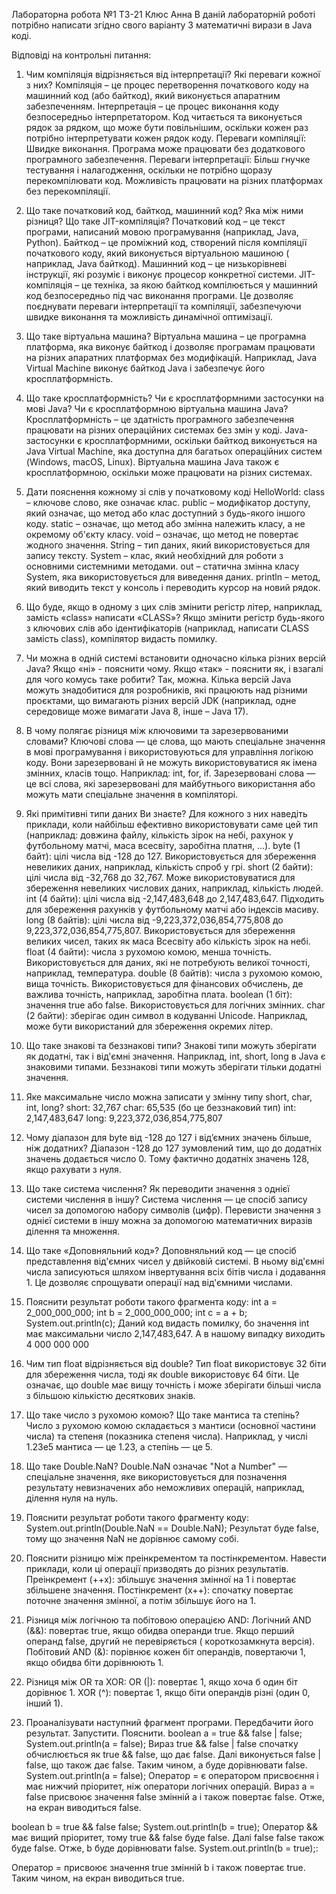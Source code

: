 
Лабораторна робота №1 
ТЗ-21 Клюс Анна
В даній лабораторній роботі потрібно написати згідно свого варіанту 3 математичні вирази в Java коді.

Відповіді на контрольні питання:
1. Чим компіляція відрізняється від інтерпретації? Які переваги кожної з них?
Компіляція – це процес перетворення початкового коду на машинний код (або байткод), який виконується апаратним забезпеченням.
Інтерпретація – це процес виконання коду безпосередньо інтерпретатором. Код читається та виконується рядок за рядком, що може бути повільнішим, оскільки кожен раз потрібно інтерпретувати кожен рядок коду.
Переваги компіляції:
Швидке виконання.
Програма може працювати без додаткового програмного забезпечення.
Переваги інтерпретації:
Більш гнучке тестування і налагодження, оскільки не потрібно щоразу перекомпілювати код.
Можливість працювати на різних платформах без перекомпіляції.
2. Що таке початковий код, байткод, машинний код? Яка між ними різниця? Що таке JIT-компіляція?
Початковий код – це текст програми, написаний мовою програмування (наприклад, Java, Python).
Байткод – це проміжний код, створений після компіляції початкового коду, який виконується віртуальною машиною ( наприклад, Java байткод).
Машинний код – це низькорівневі інструкції, які розуміє і виконує процесор конкретної системи.
JIT-компіляція – це техніка, за якою байткод компілюється у машинний код безпосередньо під час виконання програми. Це дозволяє поєднувати переваги інтерпретації та компіляції, забезпечуючи швидке виконання та можливість динамічної оптимізації.
3. Що таке віртуальна машина?
Віртуальна машина – це програмна платформа, яка виконує байткод і дозволяє програмам працювати на різних апаратних платформах без модифікацій. Наприклад, Java Virtual Machine виконує байткод Java і забезпечує його кросплатформність.
4. Що таке кросплатформність? Чи є кросплатформними застосунки на мові Java? Чи є кросплатформною віртуальна машина Java?
Кросплатформність – це здатність програмного забезпечення працювати на різних операційних системах без змін у коді. Java-застосунки є кросплатформними, оскільки байткод виконується на Java Virtual Machine, яка доступна для багатьох операційних систем (Windows, macOS, Linux). Віртуальна машина Java також є кросплатформною, оскільки може працювати на різних системах.
5. Дати пояснення кожному зі слів у початковому коді HelloWorld:
class – ключове слово, яке означає клас.
public – модифікатор доступу, який означає, що метод або клас доступний з будь-якого іншого коду.
static – означає, що метод або змінна належить класу, а не окремому об'єкту класу.
void – означає, що метод не повертає жодного значення.
String – тип даних, який використовується для запису тексту.
System – клас, який необхідний для роботи з основними системними методами.
out – статична змінна класу System, яка використовується для виведення даних.
println – метод, який виводить текст у консоль і переводить курсор на новий рядок.
6. Що буде, якщо в одному з цих слів змінити регістр літер, наприклад, замість «class» написати «CLASS»?
Якщо змінити регістр будь-якого з ключових слів або ідентифікаторів (наприклад, написати CLASS замість class), компілятор видасть помилку.

7. Чи можна в одній системі встановити одночасно кілька різних версій Java? Якщо «ні» - пояснити чому. Якщо «так» - пояснити як, і взагалі для чого комусь таке робити?
Так, можна. Кілька версій Java можуть знадобитися для розробників, які працюють над різними проєктами, що вимагають різних версій JDK (наприклад, одне середовище може вимагати Java 8, інше – Java 17).

8. В чому полягає різниця між ключовими та зарезервованими словами?
Ключові слова — це слова, що мають спеціальне значення в мові програмування і використовуються для управління логікою коду. Вони зарезервовані й не можуть використовуватися як імена змінних, класів тощо. Наприклад: int, for, if. Зарезервовані слова — це всі слова, які зарезервовані для майбутнього використання або можуть мати спеціальне значення в компіляторі.

9. Які примітивні типи даних Ви знаєте? Для кожного з них наведіть приклади, коли найбільш ефективно використовувати саме цей тип (наприклад: довжина файлу, кількість зірок на небі, рахунок у футбольному матчі, маса всесвіту, заробітна платня, ...).
byte (1 байт): цілі числа від -128 до 127. Використовується для збереження невеликих даних, наприклад, кількість спроб у грі. short (2 байти): цілі числа від -32,768 до 32,767. Може використовуватися для збереження невеликих числових даних, наприклад, кількість людей. int (4 байти): цілі числа від -2,147,483,648 до 2,147,483,647. Підходить для збереження рахунків у футбольному матчі або індексів масиву. long (8 байтів): цілі числа від -9,223,372,036,854,775,808 до 9,223,372,036,854,775,807. Використовується для збереження великих чисел, таких як маса Всесвіту або кількість зірок на небі. float (4 байти): числа з рухомою комою, менша точність. Використовується для даних, які не потребують великої точності, наприклад, температура. double (8 байтів): числа з рухомою комою, вища точність. Використовується для фінансових обчислень, де важлива точність, наприклад, заробітна плата. boolean (1 біт): значення true або false. Використовується для логічних змінних. char (2 байти): зберігає один символ в кодуванні Unicode. Наприклад, може бути використаний для збереження окремих літер.

10. Що таке знакові та беззнакові типи?
Знакові типи можуть зберігати як додатні, так і від'ємні значення. Наприклад, int, short, long в Java є знаковими типами. Беззнакові типи можуть зберігати тільки додатні значення.

11. Яке максимальне число можна записати у змінну типу short, char, int, long?
short: 32,767 char: 65,535 (бо це беззнаковий тип) int: 2,147,483,647 long: 9,223,372,036,854,775,807

12. Чому діапазон для byte від -128 до 127 і від’ємних значень більше, ніж додатних?
Діапазон -128 до 127 зумовлений тим, що до додатніх значень додається число 0. Тому фактично додатніх значень 128, якщо рахувати з нуля.

13. Що таке система числення? Як переводити значення з однієї системи числення в іншу?
Система числення — це спосіб запису чисел за допомогою набору символів (цифр). Перевисти значення з однієї системи в іншу можна за допомогою математичних виразів ділення та множення.

14. Що таке «Доповняльний код»?
Доповняльний код — це спосіб представлення від'ємних чисел у двійковій системі. В ньому від'ємні числа записуються шляхом інвертування всіх бітів числа і додавання 1. Це дозволяє спрощувати операції над від'ємними числами.

15. Пояснити результат роботи такого фрагмента коду:
int a = 2_000_000_000;
int b = 2_000_000_000;
int c = a + b;
System.out.println(c);
Даний код видасть помилку, бо значення int має максимальни число 2,147,483,647. А в нашому випадку виходить 4 000 000 000

16. Чим тип float відрізняється від double?
Тип float використовує 32 біти для збереження числа, тоді як double використовує 64 біти. Це означає, що double має вищу точність і може зберігати більші числа з більшою кількістю десяткових знаків.

17. Що таке число з рухомою комою? Що таке мантиса та степінь?
Число з рухомою комою складається з мантиси (основної частини числа) та степеня (показника степеня числа). Наприклад, у числі 1.23e5 мантиса — це 1.23, а степінь — це 5.

18. Що таке Double.NaN?
Double.NaN означає "Not a Number" — спеціальне значення, яке використовується для позначення результату невизначених або неможливих операцій, наприклад, ділення нуля на нуль.

19. Пояснити результат роботи такого фрагменту коду:
System.out.println(Double.NaN == Double.NaN);
Результат буде false, тому що значення NaN не дорівнює самому собі.

20. Пояснити різницю між преінкрементом та постінкрементом. Навести приклади, коли ці операції призводять до різних результатів.
Преінкремент (++x): збільшує значення змінної на 1 і повертає збільшене значення. Постінкремент (x++): спочатку повертає поточне значення змінної, а потім збільшує його на 1.


21. Різниця між логічною та побітовою операцією AND:
Логічний AND (&&): повертає true, якщо обидва операнди true. Якщо перший операнд false, другий не перевіряється ( короткозамкнута версія). Побітовий AND (&): порівнює кожен біт операндів, повертаючи 1, якщо обидва біти дорівнюють 1.

22. Різниця між OR та XOR:
OR (|): повертає 1, якщо хоча б один біт дорівнює 1. XOR (^): повертає 1, якщо біти операндів різні (один 0, інший 1).

23. Проаналізувати наступний фрагмент програми. Передбачити його результат. Запустити. Пояснити.
boolean a = true && false | false;
System.out.println(a = false);
Вираз true && false | false спочатку обчислюється як true && false, що дає false. Далі виконується false | false, що також дає false. Таким чином, a буде дорівнювати false. System.out.println(a = false); Оператор = є оператором присвоєння і має нижчий пріоритет, ніж оператори логічних операцій. Вираз a = false присвоює значення false змінній a і також повертає false. Отже, на екран виводиться false.

boolean b = true && false  false;
System.out.println(b = true);
Оператор && має вищий пріоритет, тому true && false буде false. Далі false  false також буде false. Отже, b буде дорівнювати false. System.out.println(b = true);:

Оператор = присвоює значення true змінній b і також повертає true. Таким чином, на екран виводиться true.